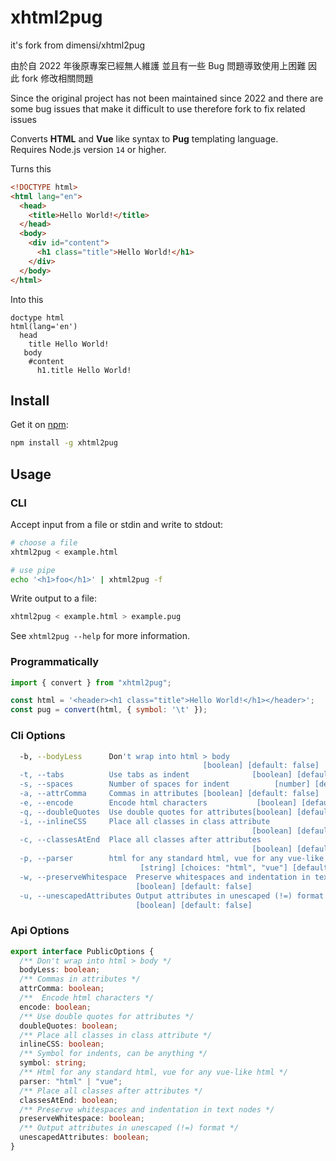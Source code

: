 # xhtml2pug

it's fork from dimensi/xhtml2pug

由於自 2022 年後原專案已經無人維護
並且有一些 Bug 問題導致使用上困難
因此 fork 修改相關問題

Since the original project has not been maintained since 2022
and there are some bug issues that make it difficult to use
therefore fork to fix related issues

Converts **HTML** and **Vue** like syntax to **Pug** templating language.  
Requires Node.js version `14` or higher.



Turns this

```html
<!DOCTYPE html>
<html lang="en">
  <head>
    <title>Hello World!</title>
  </head>
  <body>
    <div id="content">
      <h1 class="title">Hello World!</h1>
    </div>
  </body>
</html>
```

Into this

```pug
doctype html
html(lang='en')
  head
    title Hello World!
   body
    #content
      h1.title Hello World!
```

## Install

Get it on [npm](https://www.npmjs.com/package/xhtml2pug):

```bash
npm install -g xhtml2pug
```

## Usage

### CLI

Accept input from a file or stdin and write to stdout:

```bash
# choose a file
xhtml2pug < example.html

# use pipe
echo '<h1>foo</h1>' | xhtml2pug -f
```

Write output to a file:

```bash
xhtml2pug < example.html > example.pug
```

See `xhtml2pug --help` for more information.

### Programmatically

```js
import { convert } from "xhtml2pug";

const html = '<header><h1 class="title">Hello World!</h1></header>';
const pug = convert(html, { symbol: '\t' });
```

### Cli Options

```bash
  -b, --bodyLess      Don't wrap into html > body
                                           [boolean] [default: false]
  -t, --tabs          Use tabs as indent              [boolean] [default: false]
  -s, --spaces        Number of spaces for indent          [number] [default: 2]
  -a, --attrComma     Commas in attributes [boolean] [default: false]
  -e, --encode        Encode html characters           [boolean] [default: true]
  -q, --doubleQuotes  Use double quotes for attributes[boolean] [default: false]
  -i, --inlineCSS     Place all classes in class attribute
                                                      [boolean] [default: false]
  -c, --classesAtEnd  Place all classes after attributes
                                                      [boolean] [default: false]
  -p, --parser        html for any standard html, vue for any vue-like html
                             [string] [choices: "html", "vue"] [default: "html"]
  -w, --preserveWhitespace  Preserve whitespaces and indentation in text nodes
                            [boolean] [default: false]
  -u, --unescapedAttributes Output attributes in unescaped (!=) format
                            [boolean] [default: false]
```

### Api Options

```ts
export interface PublicOptions {
  /** Don't wrap into html > body */
  bodyLess: boolean;
  /** Commas in attributes */
  attrComma: boolean;
  /**  Encode html characters */
  encode: boolean;
  /** Use double quotes for attributes */
  doubleQuotes: boolean;
  /** Place all classes in class attribute */
  inlineCSS: boolean;
  /** Symbol for indents, can be anything */
  symbol: string;
  /** Html for any standard html, vue for any vue-like html */
  parser: "html" | "vue";
  /** Place all classes after attributes */
  classesAtEnd: boolean;
  /** Preserve whitespaces and indentation in text nodes */
  preserveWhitespace: boolean;
  /** Output attributes in unescaped (!=) format */
  unescapedAttributes: boolean; 
}
```

